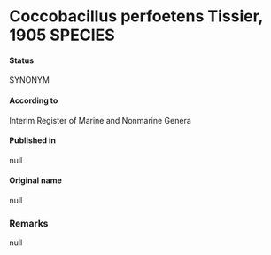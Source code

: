 # Coccobacillus perfoetens Tissier, 1905 SPECIES

#### Status
SYNONYM

#### According to
Interim Register of Marine and Nonmarine Genera

#### Published in
null

#### Original name
null

### Remarks
null